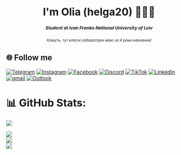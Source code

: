 <h1 align='center'> I'm Olia (helga20) 👩🏼‍💻 </h1>
<h5 align="center" style="font-size: 12px;">Student at Ivan Franko National University of Lviv</h5>
<h6 align="center" style="font-size: 10px;">Кажуть, тут класні лабораторні маю за 4 роки навчання)</h6>

## 🌐 Follow me
[![Telegram](https://img.shields.io/badge/Telegram-lightblue?style=for-the-badge&logo=Telegram)](https://t.me/oliak2003)
[![Instagram](https://img.shields.io/badge/Instagram-c20a3b?style=for-the-badge&logo=Instagram&logoColor=white)](https://instagram.com/olia_kravets_?igshid=OGQ5ZDc2ODk2ZA%3D%3D&utm_source=qr)
[![Facebook](https://img.shields.io/badge/Facebook-white?style=for-the-badge&logo=Facebook)](https://www.facebook.com/oliakr2003)
[![Discord](https://img.shields.io/badge/Discord-%237289DA.svg?logo=discord&logoColor=white)](https://discord.gg/9p9KWFzqdB)
[![TikTok](https://img.shields.io/badge/TikTok-%23000000.svg?logo=TikTok&logoColor=white)](https://tiktok.com/@k_oliaa) 
[![LinkedIn](https://img.shields.io/badge/LinkedIn-%230077B5.svg?logo=linkedin&logoColor=white)](https://linkedin.com/in/olia-kravets-722839270)
[![gmail](https://img.shields.io/badge/gmail-%23D14836.svg?&style=for-the-badge&logo=gmail&logoColor=white)](mailto:oliakravets0@gmail.com)
[![Outlook](https://img.shields.io/badge/Outlook-0a91c2?&style=for-the-badge&logo=Outlook&logoColor=white)](mailto:OLHA.KRAVETS.PMO@lnu.edu.ua)

# 📊 GitHub Stats:
[![](https://visitcount.itsvg.in/api?id=helga20&icon=0&color=0)](https://visitcount.itsvg.in)

![](https://github-readme-stats.vercel.app/api?username=helga20&theme=monokai&hide_border=false&include_all_commits=true&count_private=true)<br/>
![](https://github-readme-streak-stats.herokuapp.com/?user=helga20&theme=monokai&hide_border=false)<br/>
![](https://github-readme-stats.vercel.app/api/top-langs/?username=helga20&theme=monokai&hide_border=false&include_all_commits=true&count_private=true&layout=compact)
